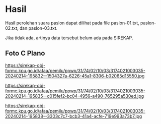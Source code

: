# Hasil

Hasil perolehan suara paslon dapat dilihat pada file paslon-01.txt, paslon-02.txt, dan paslon-03.txt.

Jika tidak ada, artinya data tersebut belum ada pada SIREKAP.

## Foto C Plano

https://sirekap-obj-formc.kpu.go.id/afaa/pemilu/ppwp/31/74/02/10/03/3174021003035-20240214-195832--1504327a-6226-45a1-8306-b02065d15550.jpg

https://sirekap-obj-formc.kpu.go.id/afaa/pemilu/ppwp/31/74/02/10/03/3174021003035-20240214-195835--c015fef2-bc04-4956-a490-765295a530ed.jpg

https://sirekap-obj-formc.kpu.go.id/afaa/pemilu/ppwp/31/74/02/10/03/3174021003035-20240214-195838--3303c7c7-bcb3-41a4-acfe-719e993a73b7.jpg
